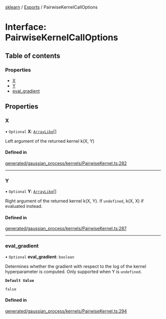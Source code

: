 [sklearn](../readme.md) / [Exports](../modules.md) / PairwiseKernelCallOptions

# Interface: PairwiseKernelCallOptions

## Table of contents

### Properties

- [X](PairwiseKernelCallOptions.md#x)
- [Y](PairwiseKernelCallOptions.md#y)
- [eval\_gradient](PairwiseKernelCallOptions.md#eval_gradient)

## Properties

### X

• `Optional` **X**: [`ArrayLike`](../modules.md#arraylike)[]

Left argument of the returned kernel k(X, Y)

#### Defined in

[generated/gaussian_process/kernels/PairwiseKernel.ts:282](https://github.com/transitive-bullshit/scikit-learn-ts/blob/367336a/packages/sklearn/src/generated/gaussian_process/kernels/PairwiseKernel.ts#L282)

___

### Y

• `Optional` **Y**: [`ArrayLike`](../modules.md#arraylike)[]

Right argument of the returned kernel k(X, Y). If `undefined`, k(X, X) if evaluated instead.

#### Defined in

[generated/gaussian_process/kernels/PairwiseKernel.ts:287](https://github.com/transitive-bullshit/scikit-learn-ts/blob/367336a/packages/sklearn/src/generated/gaussian_process/kernels/PairwiseKernel.ts#L287)

___

### eval\_gradient

• `Optional` **eval\_gradient**: `boolean`

Determines whether the gradient with respect to the log of the kernel hyperparameter is computed. Only supported when Y is `undefined`.

**`Default Value`**

`false`

#### Defined in

[generated/gaussian_process/kernels/PairwiseKernel.ts:294](https://github.com/transitive-bullshit/scikit-learn-ts/blob/367336a/packages/sklearn/src/generated/gaussian_process/kernels/PairwiseKernel.ts#L294)
